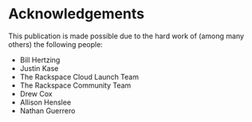 # Acknowledgements

This publication is made possible due to the hard work of (among many others) the following people:

* Bill Hertzing
* Justin Kase
* The Rackspace Cloud Launch Team
* The Rackspace Community Team
* Drew Cox
* Allison Henslee
* Nathan Guerrero

